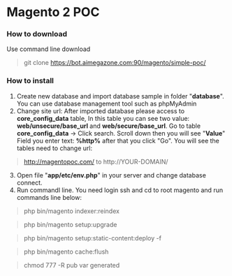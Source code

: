 # Magento 2 POC
### How to download
Use command line download
> git clone https://bot.aimegazone.com:90/magento/simple-poc/

### How to install
1. Create new database and import database sample in folder "**database**". You can use database management tool such as phpMyAdmin
2. Change site url:
After imported database please access to **core_config_data** table, In this table you can see two value: **web/unsecure/base_url** and **web/secure/base_url**. Go to table **core_config_data** -> Click search. Scroll down then you will see "**Value**" Field you enter text: **%http%** after that you click "Go". You will see the tables need to change url:
> http://magentopoc.com/ to http://YOUR-DOMAIN/

3. Open file "**app/etc/env.php**" in your server and change database connect.
4. Run commandl line. You need login ssh and cd to root magento and run commands line below:
> php bin/magento indexer:reindex

> php bin/magento setup:upgrade

> php bin/magento setup:static-content:deploy -f

> php bin/magento cache:flush

> chmod 777 -R pub var generated

